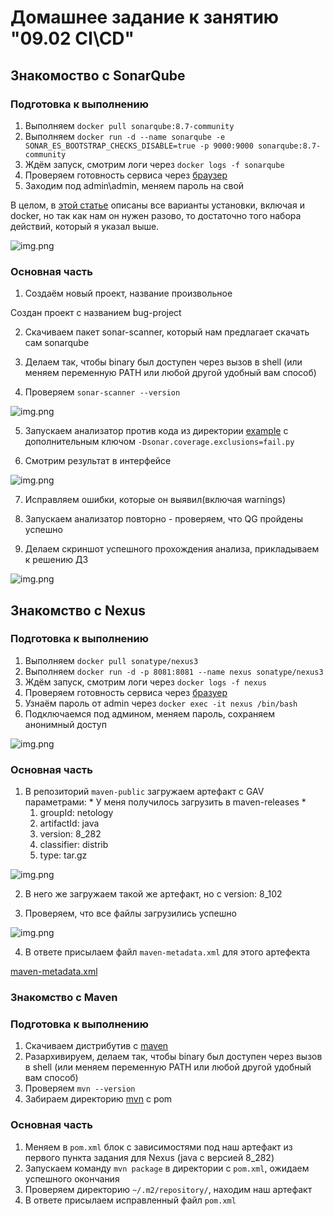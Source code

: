 # Домашнее задание к занятию "09.02 CI\CD"

## Знакомоство с SonarQube

### Подготовка к выполнению

1. Выполняем `docker pull sonarqube:8.7-community`
2. Выполняем `docker run -d --name sonarqube -e SONAR_ES_BOOTSTRAP_CHECKS_DISABLE=true -p 9000:9000 sonarqube:8.7-community`
3. Ждём запуск, смотрим логи через `docker logs -f sonarqube`
4. Проверяем готовность сервиса через [браузер](http://localhost:9000)
5. Заходим под admin\admin, меняем пароль на свой

В целом, в [этой статье](https://docs.sonarqube.org/latest/setup/install-server/) описаны все варианты установки, включая и docker, но так как нам он нужен разово, то достаточно того набора действий, который я указал выше.

![img.png](https://github.com/mksamm/DEVSYS-PDC-3-Maxim-Samokhin/blob/main/09-ci-02-cicd/img/%D0%A1%D0%BD%D0%B8%D0%BC%D0%BE%D0%BA%20%D1%8D%D0%BA%D1%80%D0%B0%D0%BD%D0%B0%202022-10-17%20%D0%B2%2015.04.18.png)

### Основная часть


1. Создаём новый проект, название произвольное 

Создан проект с названием bug-project

2. Скачиваем пакет sonar-scanner, который нам предлагает скачать сам sonarqube

3. Делаем так, чтобы binary был доступен через вызов в shell (или меняем переменную PATH или любой другой удобный вам способ)

4. Проверяем `sonar-scanner --version`

![img.png](https://github.com/mksamm/DEVSYS-PDC-3-Maxim-Samokhin/blob/main/09-ci-02-cicd/img/%D0%A1%D0%BD%D0%B8%D0%BC%D0%BE%D0%BA%20%D1%8D%D0%BA%D1%80%D0%B0%D0%BD%D0%B0%202022-10-17%20%D0%B2%2015.08.41.png)

5. Запускаем анализатор против кода из директории [example](./example) с дополнительным ключом `-Dsonar.coverage.exclusions=fail.py`

6. Смотрим результат в интерфейсе

![img.png](https://github.com/mksamm/DEVSYS-PDC-3-Maxim-Samokhin/blob/main/09-ci-02-cicd/img/%D0%A1%D0%BD%D0%B8%D0%BC%D0%BE%D0%BA%20%D1%8D%D0%BA%D1%80%D0%B0%D0%BD%D0%B0%202022-10-17%20%D0%B2%2016.34.53.png)

7. Исправляем ошибки, которые он выявил(включая warnings)

8. Запускаем анализатор повторно - проверяем, что QG пройдены успешно

9. Делаем скриншот успешного прохождения анализа, прикладываем к решению ДЗ

![img.png](https://github.com/mksamm/DEVSYS-PDC-3-Maxim-Samokhin/blob/main/09-ci-02-cicd/img/%D0%A1%D0%BD%D0%B8%D0%BC%D0%BE%D0%BA%20%D1%8D%D0%BA%D1%80%D0%B0%D0%BD%D0%B0%202022-10-17%20%D0%B2%2016.39.45.png)

## Знакомство с Nexus

### Подготовка к выполнению

1. Выполняем `docker pull sonatype/nexus3`
2. Выполняем `docker run -d -p 8081:8081 --name nexus sonatype/nexus3`
3. Ждём запуск, смотрим логи через `docker logs -f nexus`
4. Проверяем готовность сервиса через [бразуер](http://localhost:8081)
5. Узнаём пароль от admin через `docker exec -it nexus /bin/bash`
6. Подключаемся под админом, меняем пароль, сохраняем анонимный доступ

![img.png](https://github.com/mksamm/DEVSYS-PDC-3-Maxim-Samokhin/blob/main/09-ci-02-cicd/img/%D0%A1%D0%BD%D0%B8%D0%BC%D0%BE%D0%BA%20%D1%8D%D0%BA%D1%80%D0%B0%D0%BD%D0%B0%202022-10-17%20%D0%B2%2017.01.19.png)

### Основная часть

1. В репозиторий `maven-public` загружаем артефакт с GAV параметрами: * У меня получилось загрузить в maven-releases *
   1. groupId: netology
   2. artifactId: java
   3. version: 8_282
   4. classifier: distrib
   5. type: tar.gz

![img.png](https://github.com/mksamm/DEVSYS-PDC-3-Maxim-Samokhin/blob/main/09-ci-02-cicd/img/%D0%A1%D0%BD%D0%B8%D0%BC%D0%BE%D0%BA%20%D1%8D%D0%BA%D1%80%D0%B0%D0%BD%D0%B0%202022-10-17%20%D0%B2%2017.31.56.png)

2. В него же загружаем такой же артефакт, но с version: 8_102

3. Проверяем, что все файлы загрузились успешно

![img.png](https://github.com/mksamm/DEVSYS-PDC-3-Maxim-Samokhin/blob/main/09-ci-02-cicd/img/%D0%A1%D0%BD%D0%B8%D0%BC%D0%BE%D0%BA%20%D1%8D%D0%BA%D1%80%D0%B0%D0%BD%D0%B0%202022-10-17%20%D0%B2%2017.32.59.png)

4. В ответе присылаем файл `maven-metadata.xml` для этого артефекта

[maven-metadata.xml](https://github.com/mksamm/DEVSYS-PDC-3-Maxim-Samokhin/blob/main/09-ci-02-cicd/maven-metadata.xml)

### Знакомство с Maven

### Подготовка к выполнению

1. Скачиваем дистрибутив с [maven](https://maven.apache.org/download.cgi)
2. Разархивируем, делаем так, чтобы binary был доступен через вызов в shell (или меняем переменную PATH или любой другой удобный вам способ)
3. Проверяем `mvn --version`
4. Забираем директорию [mvn](./mvn) с pom

### Основная часть

1. Меняем в `pom.xml` блок с зависимостями под наш артефакт из первого пункта задания для Nexus (java с версией 8_282)
2. Запускаем команду `mvn package` в директории с `pom.xml`, ожидаем успешного окончания
3. Проверяем директорию `~/.m2/repository/`, находим наш артефакт
4. В ответе присылаем исправленный файл `pom.xml`
